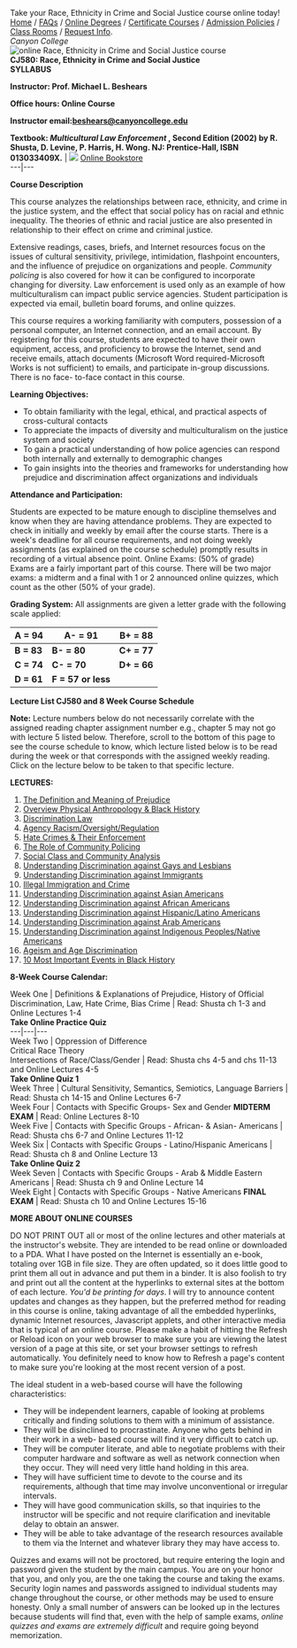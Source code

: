 Take your Race, Ethnicity in Crime and Social Justice course online today!  
[Home](http://www.canyoncollege.edu/home.htm) /
[FAQs](http://www.canyoncollege.edu/faqs.htm) / [Online
Degrees](http://www.canyoncollege.edu/degree.htm) / [Certificate
Courses](http://www.canyoncollege.edu/certs.htm) / [Admission
Policies](http://www.canyoncollege.edu/admissions.htm) / [Class
Rooms](http://www.canyoncollege.edu/student_svcs.htm) / [Request
Info](http://www.canyoncollege.edu/request_info.htm).  
_Canyon College_  
![online Race, Ethnicity in Crime and Social Justice
course](http://www.canyoncollege.edu/college/logo3.gif)  
**CJ580: Race, Ethnicity in Crime and Social Justice**  
**SYLLABUS**  
  
**Instructor: Prof. Michael L. Beshears**  
  
**Office hours: Online Course**  
  
**Instructor
email:[beshears@canyoncollege.edu](mailto:beshears@canyoncollege.edu)**  
  
**Textbook: _Multicultural Law Enforcement_ , Second Edition (2002) by R.
Shusta, D. Levine, P. Harris, H. Wong. NJ: Prentice-Hall, ISBN 013033409X.** |
[
![](http://www.canyoncollege.edu/cc/crim~jus2/cj580/grapics/textbook_syllabus.jpg)](http://www.canyoncollege.edu/cc/pitre/textbooks.htm)
[Online Bookstore](http://www.canyoncollege.edu/cc/pitre/textbooks.htm)  
---|---  
  
  
**Course Description**  
  
This course analyzes the relationships between race, ethnicity, and crime in
the justice system, and the effect that social policy has on racial and ethnic
inequality. The theories of ethnic and racial justice are also presented in
relationship to their effect on crime and criminal justice.  
  
Extensive readings, cases, briefs, and Internet resources focus on the issues
of cultural sensitivity, privilege, intimidation, flashpoint encounters, and
the influence of prejudice on organizations and people. _Community policing_
is also covered for how it can be configured to incorporate changing for
diversity. Law enforcement is used only as an example of how multiculturalism
can impact public service agencies. Student participation is expected via
email, bulletin board forums, and online quizzes.  
  
This course requires a working familiarity with computers, possession of a
personal computer, an Internet connection, and an email account. By
registering for this course, students are expected to have their own
equipment, access, and proficiency to browse the Internet, send and receive
emails, attach documents (Microsoft Word required-Microsoft Works is not
sufficient) to emails, and participate in-group discussions. There is no face-
to-face contact in this course.  
  
**Learning Objectives:**

  * To obtain familiarity with the legal, ethical, and practical aspects of cross-cultural contacts
  * To appreciate the impacts of diversity and multiculturalism on the justice system and society
  * To gain a practical understanding of how police agencies can respond both internally and externally to demographic changes
  * To gain insights into the theories and frameworks for understanding how prejudice and discrimination affect organizations and individuals

**Attendance and Participation:**  
  
Students are expected to be mature enough to discipline themselves and know
when they are having attendance problems. They are expected to check in
initially and weekly by email after the course starts.   There is a week's
deadline for all course requirements, and not doing weekly assignments (as
explained on the course schedule) promptly results in recording of a virtual
absence point. Online Exams: (50% of grade)  
Exams are a fairly important part of this course. There will be two major
exams: a midterm and a final with 1 or 2 announced online quizzes, which count
as the other (50% of your grade).  
  
**Grading System:** All assignments are given a letter grade with the
following scale applied:  
  
**A = 94** |  **A- = 91** |  **B+ = 88**  
---|---|---  
**B = 83** |  **B- = 80** |  **C+ = 77**  
**C = 74** |  **C- = 70** |  **D+ = 66**  
**D = 61** |  **F = 57 or less** |  
  
  
  
**Lecture List CJ580 and 8 Week Course Schedule**  
  
**Note:** Lecture numbers below do not necessarily correlate with the assigned
reading chapter assignment number e.g., chapter 5 may not go with lecture 5
listed below. Therefore, scroll to the bottom of this page to see the course
schedule to know, which lecture listed below is to be read during the week or
that corresponds with the assigned weekly reading. Click on the lecture below
to be taken to that specific lecture.  
  
**LECTURES:**

  1. [The Definition and Meaning of Prejudice](http://www.canyoncollege.edu/cc/crim~jus2/cj580/materials/lecture1.htm)
  2. [Overview Physical Anthropology & Black History](http://www.canyoncollege.edu/cc/crim~jus2/cj580/materials/lecture2.htm)
  3. [Discrimination Law](http://www.canyoncollege.edu/cc/crim~jus2/cj580/materials/lecture3.htm)
  4. [Agency Racism/Oversight/Regulation](http://www.canyoncollege.edu/cc/crim~jus2/cj580/materials/lecture4.htm)
  5. [Hate Crimes & Their Enforcement](http://www.canyoncollege.edu/cc/crim~jus2/cj580/materials/lecture5.htm)
  6. [The Role of Community Policing](http://www.canyoncollege.edu/cc/crim~jus2/cj580/materials/lecture6.htm)
  7. [Social Class and Community Analysis](http://www.canyoncollege.edu/cc/crim~jus2/cj580/materials/lecture7.htm)
  8. [Understanding Discrimination against Gays and Lesbians](http://www.canyoncollege.edu/cc/crim~jus2/cj580/materials/lecture8.htm)
  9. [Understanding Discrimination against Immigrants](http://www.canyoncollege.edu/cc/crim~jus2/cj580/materials/lecture9.htm)
  10. [Illegal Immigration and Crime](http://www.canyoncollege.edu/cc/crim~jus2/cj580/materials/lecture10.htm)
  11. [Understanding Discrimination against Asian Americans](http://www.canyoncollege.edu/cc/crim~jus2/cj580/materials/lecture11.htm)
  12. [Understanding Discrimination against African Americans](http://www.canyoncollege.edu/cc/crim~jus2/cj580/materials/lecture12.htm)
  13. [Understanding Discrimination against Hispanic/Latino Americans](http://www.canyoncollege.edu/cc/crim~jus2/cj580/materials/lecture13.htm)
  14. [Understanding Discrimination against Arab Americans](http://www.canyoncollege.edu/cc/crim~jus2/cj580/materials/lecture14.htm)
  15. [Understanding Discrimination against Indigenous Peoples/Native Americans](http://www.canyoncollege.edu/cc/crim~jus2/cj580/materials/lecture15.htm)
  16. [Ageism and Age Discrimination](http://www.canyoncollege.edu/cc/crim~jus2/cj580/materials/lecture16.htm)
  17. [10 Most Important Events in Black History](http://www.canyoncollege.edu/cc/crim~jus2/cj580/materials/lecture17.htm)

**8-Week Course Calendar:**  
  
Week One  |  Definitions  & Explanations of Prejudice, History of Official
Discrimination, Law, Hate Crime, Bias Crime  |  Read: Shusta ch 1-3 and Online
Lectures 1-4  
**Take Online Practice Quiz**  
---|---|---  
Week Two  |  Oppression of Difference  
Critical Race Theory  
Intersections of Race/Class/Gender  |  Read: Shusta chs 4-5 and chs 11-13 and
Online Lectures 4-5  
**Take Online Quiz 1**  
Week Three  |  Cultural Sensitivity, Semantics, Semiotics, Language Barriers
|  Read: Shusta ch 14-15 and Online Lectures 6-7  
Week Four  |  Contacts with Specific Groups- Sex and Gender **MIDTERM EXAM** |
Read: Online Lectures 8-10  
Week Five  |  Contacts with Specific Groups - African-  & Asian- Americans  |
Read: Shusta chs 6-7 and Online Lectures 11-12  
Week Six  |  Contacts with Specific Groups - Latino/Hispanic Americans  |
Read: Shusta ch 8 and Online Lecture 13  
**Take Online Quiz 2**  
Week Seven  |  Contacts with Specific Groups - Arab  & Middle Eastern
Americans  |  Read: Shusta ch 9 and Online Lecture 14  
Week Eight  |  Contacts with Specific Groups - Native Americans **FINAL EXAM**
|  Read: Shusta ch 10 and Online Lectures 15-16  
  
  
**MORE ABOUT ONLINE COURSES**  
  
DO NOT PRINT OUT all or most of the online lectures and other materials at the
instructor's website. They are intended to be read online or downloaded to a
PDA. What I have posted on the Internet is essentially an e-book, totaling
over 1GB in file size. They are often updated, so it does little good to print
them all out in advance and put them in a binder. It is also foolish to try
and print out all the content at the hyperlinks to external sites at the
bottom of each lecture. _You'd be printing for days_. I will try to announce
content updates and changes as they happen, but the preferred method for
reading in this course is online, taking advantage of all the embedded
hyperlinks, dynamic Internet resources, Javascript applets, and other
interactive media that is typical of an online course. Please make a habit of
hitting the Refresh or Reload icon on your web browser to make sure you are
viewing the latest version of a page at this site, or set your browser
settings to refresh automatically. You definitely need to know how to Refresh
a page's content to make sure you're looking at the most recent version of a
post.  
  
The ideal student in a web-based course will have the following
characteristics:

  * They will be independent learners, capable of looking at problems critically and finding solutions to them with a minimum of assistance.
  * They will be disinclined to procrastinate. Anyone who gets behind in their work in a web- based course will find it very difficult to catch up.
  * They will be computer literate, and able to negotiate problems with their computer hardware and software as well as network connection when they occur. They will need very little hand holding in this area.
  * They will have sufficient time to devote to the course and its requirements, although that time may involve unconventional or irregular intervals.
  * They will have good communication skills, so that inquiries to the instructor will be specific and not require clarification and inevitable delay to obtain an answer.
  * They will be able to take advantage of the research resources available to them via the Internet and whatever library they may have access to.

Quizzes and exams will not be proctored, but require entering the login and
password given the student by the main campus. You are on your honor that you,
and only you, are the one taking the course and taking the exams. Security
login names and passwords assigned to individual students may change
throughout the course, or other methods may be used to ensure honesty. Only a
small number of answers can be looked up in the lectures because students will
find that, even with the help of sample exams, _online quizzes and exams are
extremely difficult_ and require going beyond memorization.  
  
  
  

